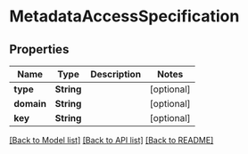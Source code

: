 # MetadataAccessSpecification

## Properties
Name | Type | Description | Notes
------------ | ------------- | ------------- | -------------
**type** | **String** |  | [optional] 
**domain** | **String** |  | [optional] 
**key** | **String** |  | [optional] 

[[Back to Model list]](../README.md#documentation-for-models) [[Back to API list]](../README.md#documentation-for-api-endpoints) [[Back to README]](../README.md)



